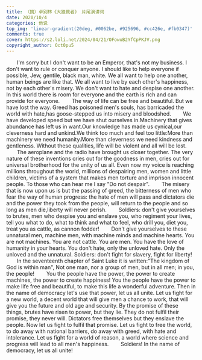 ```yaml
---
title: （摘）卓别林《大独裁者》 片尾演讲词
date: 2020/10/4
categories: 他说
top_img: 'linear-gradient(20deg, #0062be, #925696, #cc426e, #fb0347)'
comments: true
cover: https://s2.loli.net/2024/04/21/OFowuB2YfCpPKJV.png
copyright_author: Oct0pu5
---
```


&ensp;&ensp;&ensp;&ensp;I'm sorry but I don't want to be an Emperor, that's not my business. I don't want to rule or conquer anyone. I should like to help everyone if possible, Jew, gentile, black man, white. We all want to help one another, human beings are like that. We all want to live by each other's happiness, not by each other's misery. We don't want to hate and despise one another. In this world there is room for everyone and the earth is rich and can provide for everyone. 
&ensp;&ensp;&ensp;&ensp;The way of life can be free and beautiful. But we have lost the way. Greed has poisoned men's souls, has barricaded the world with hate,has goose-stepped us into misery and bloodshed. 
&ensp;&ensp;&ensp;&ensp;We have developed speed but we have shut ourselves in.Machinery that gives abundance has left us in want.Our knowledge has made us cynical,our cleverness hard and unkind.We think too much and feel too little:More than machinery we need humanity.More than cleverness we need kindness and gentleness. Without these qualities, life will be violent and all will be lost. 
&ensp;&ensp;&ensp;&ensp;The aeroplane and the radio have brought us closer together. The very nature of these inventions cries out for the goodness in men, cries out for universal brotherhood for the unity of us all. Even now my voice is reaching millions throughout the world, millions of despairing men, women and little children, victims of a system that makes men torture and imprison innocent people. To those who can hear me I say "Do not despair". 
&ensp;&ensp;&ensp;&ensp;The misery that is now upon us is but the passing of greed, the bitterness of men who fear the way of human progress: the hate of men will pass and dictators die and the power they took from the people, will return to the people and so long as men die,liberty will never perish.
&ensp;&ensp;&ensp;&ensp;Soldiers: don't give yourselves to brutes, men who despise you and enslave you, who regiment your lives, tell you what to do, what to think and what to feel, who drill you, diet you, treat you as cattle, as cannon fodder! 
&ensp;&ensp;&ensp;&ensp;Don't give yourselves to these unnatural men, machine men, with machine minds and machine hearts. You are not machines. You are not cattle. You are men. You have the love of humanity in your hearts. You don't hate, only the unloved hate. Only the unloved and the unnatural. Soldiers: don't fight for slavery, fight for liberty!
&ensp;&ensp;&ensp;&ensp;In the seventeenth chapter of Saint Luke it is written:"The kingdom of God is within man", Not one man, nor a group of men, but in all men; in you, the people!
&ensp;&ensp;&ensp;&ensp;You the people have the power, the power to create machines, the power to create happiness! You the people have the power to make life free and beautiful, to make this life a wonderful adventure. Then in the name of democracy let's use that power, let us all unite. Let us fight for a new world, a decent world that will give men a chance to work, that will give you the future and old age and security. By the promise of these things, brutes have risen to power, but they lie. They do not fulfil their promise, they never will. Dictators free themselves but they enslave the people. Now let us fight to fulfil that promise. Let us fight to free the world, to do away with national barriers, do away with greed, with hate and intolerance. Let us fight for a world of reason, a world where science and progress will lead to all men's happiness. 
&ensp;&ensp;&ensp;&ensp;Soldiers! In the name of democracy, let us all unite! 